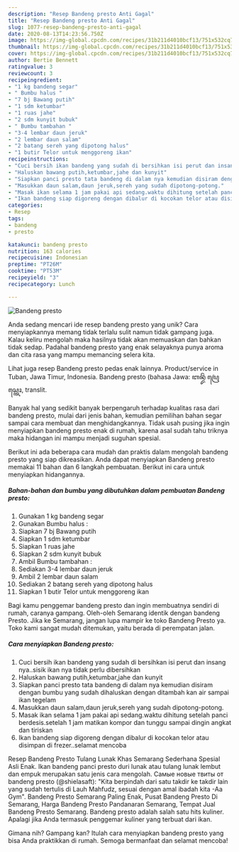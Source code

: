 ```yaml
---
description: "Resep Bandeng presto Anti Gagal"
title: "Resep Bandeng presto Anti Gagal"
slug: 1077-resep-bandeng-presto-anti-gagal
date: 2020-08-13T14:23:56.750Z
image: https://img-global.cpcdn.com/recipes/31b211d4010bcf13/751x532cq70/bandeng-presto-foto-resep-utama.jpg
thumbnail: https://img-global.cpcdn.com/recipes/31b211d4010bcf13/751x532cq70/bandeng-presto-foto-resep-utama.jpg
cover: https://img-global.cpcdn.com/recipes/31b211d4010bcf13/751x532cq70/bandeng-presto-foto-resep-utama.jpg
author: Bertie Bennett
ratingvalue: 3
reviewcount: 3
recipeingredient:
- "1 kg bandeng segar"
- " Bumbu halus "
- "7 bj Bawang putih"
- "1 sdm ketumbar"
- "1 ruas jahe"
- "2 sdm kunyit bubuk"
- " Bumbu tambahan "
- "3-4 lembar daun jeruk"
- "2 lembar daun salam"
- "2 batang sereh yang dipotong halus"
- "1 butir Telor untuk menggoreng ikan"
recipeinstructions:
- "Cuci bersih ikan bandeng yang sudah di bersihkan isi perut dan insang nya..sisik ikan nya tidak perlu dibersihkan"
- "Haluskan bawang putih,ketumbar,jahe dan kunyit"
- "Siapkan panci presto tata bandeng di dalam nya kemudian disiram dengan bumbu yang sudah dihaluskan dengan ditambah kan air sampai ikan tegelam"
- "Masukkan daun salam,daun jeruk,sereh yang sudah dipotong-potong."
- "Masak ikan selama 1 jam pakai api sedang.waktu dihitung setelah panci berdesis.setelah 1 jam matikan kompor dan tunggu sampai dingin angkat dan tiriskan"
- "Ikan bandeng siap digoreng dengan dibalur di kocokan telor atau disimpan di frezer..selamat mencoba"
categories:
- Resep
tags:
- bandeng
- presto

katakunci: bandeng presto 
nutrition: 163 calories
recipecuisine: Indonesian
preptime: "PT26M"
cooktime: "PT53M"
recipeyield: "3"
recipecategory: Lunch

---
```



![Bandeng presto](https://img-global.cpcdn.com/recipes/31b211d4010bcf13/751x532cq70/bandeng-presto-foto-resep-utama.jpg)

Anda sedang mencari ide resep bandeng presto yang unik? Cara menyiapkannya memang tidak terlalu sulit namun tidak gampang juga. Kalau keliru mengolah maka hasilnya tidak akan memuaskan dan bahkan tidak sedap. Padahal bandeng presto yang enak selayaknya punya aroma dan cita rasa yang mampu memancing selera kita.

Lihat juga resep Bandeng presto pedas enak lainnya. Product/service in Tuban, Jawa Timur, Indonesia. Bandeng presto (bahasa Jawa: ꦧꦤ꧀ꦢꦼꦁ ꦥꦿꦺꦱ꧀ꦠꦺꦴ, translit.

Banyak hal yang sedikit banyak berpengaruh terhadap kualitas rasa dari bandeng presto, mulai dari jenis bahan, kemudian pemilihan bahan segar sampai cara membuat dan menghidangkannya. Tidak usah pusing jika ingin menyiapkan bandeng presto enak di rumah, karena asal sudah tahu triknya maka hidangan ini mampu menjadi suguhan spesial.


Berikut ini ada beberapa cara mudah dan praktis dalam mengolah bandeng presto yang siap dikreasikan. Anda dapat menyiapkan Bandeng presto memakai 11 bahan dan 6 langkah pembuatan. Berikut ini cara untuk menyiapkan hidangannya.

<!--inarticleads1-->

##### Bahan-bahan dan bumbu yang dibutuhkan dalam pembuatan Bandeng presto:

1. Gunakan 1 kg bandeng segar
1. Gunakan  Bumbu halus :
1. Siapkan 7 bj Bawang putih
1. Siapkan 1 sdm ketumbar
1. Siapkan 1 ruas jahe
1. Siapkan 2 sdm kunyit bubuk
1. Ambil  Bumbu tambahan :
1. Sediakan 3-4 lembar daun jeruk
1. Ambil 2 lembar daun salam
1. Sediakan 2 batang sereh yang dipotong halus
1. Siapkan 1 butir Telor untuk menggoreng ikan


Bagi kamu penggemar bandeng presto dan ingin membuatnya sendiri di rumah, caranya gampang. Oleh-oleh Semarang identik dengan bandeng Presto. Jika ke Semarang, jangan lupa mampir ke toko Bandeng Presto ya. Toko kami sangat mudah ditemukan, yaitu berada di perempatan jalan. 

<!--inarticleads2-->

##### Cara menyiapkan Bandeng presto:

1. Cuci bersih ikan bandeng yang sudah di bersihkan isi perut dan insang nya..sisik ikan nya tidak perlu dibersihkan
1. Haluskan bawang putih,ketumbar,jahe dan kunyit
1. Siapkan panci presto tata bandeng di dalam nya kemudian disiram dengan bumbu yang sudah dihaluskan dengan ditambah kan air sampai ikan tegelam
1. Masukkan daun salam,daun jeruk,sereh yang sudah dipotong-potong.
1. Masak ikan selama 1 jam pakai api sedang.waktu dihitung setelah panci berdesis.setelah 1 jam matikan kompor dan tunggu sampai dingin angkat dan tiriskan
1. Ikan bandeng siap digoreng dengan dibalur di kocokan telor atau disimpan di frezer..selamat mencoba


Resep Bandeng Presto Tulang Lunak Khas Semarang Sederhana Spesial Asli Enak. Ikan bandeng panci presto duri lunak atau tulang lunak lembut dan empuk merupakan satu jenis cara mengolah. Самые новые твиты от bandeng presto (@shielasaft): &#34;Kita berpindah dari satu takdir ke takdir lain yang sudah tertulis di Lauh Mahfudz, sesuai dengan amal ibadah kita -Aa Gym&#34;. Bandeng Presto Semarang Paling Enak, Pusat Bandeng Presto Di Semarang, Harga Bandeng Presto Pandanaran Semarang, Tempat Jual Bandeng Presto Semarang. Bandeng presto adalah salah satu hits kuliner. Apalagi jika Anda termasuk penggemar kuliner yang terbuat dari ikan. 

Gimana nih? Gampang kan? Itulah cara menyiapkan bandeng presto yang bisa Anda praktikkan di rumah. Semoga bermanfaat dan selamat mencoba!
